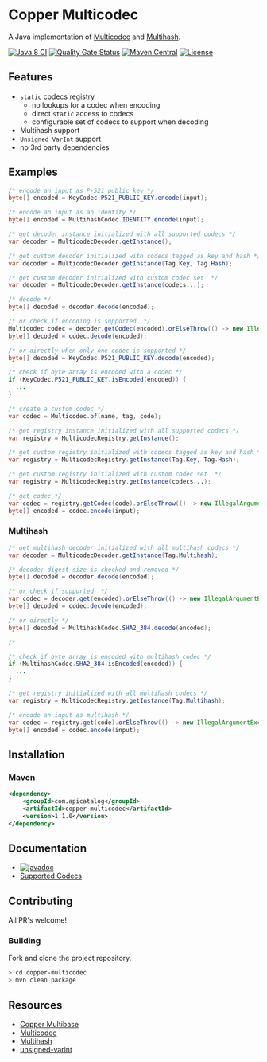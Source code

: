 # Copper Multicodec
A Java implementation of [Multicodec](https://github.com/multiformats/multicodec) and [Multihash](https://github.com/multiformats/multihash).

[![Java 8 CI](https://github.com/filip26/copper-multicodec/actions/workflows/java8-build.yml/badge.svg)](https://github.com/filip26/copper-multicodec/actions/workflows/java8-build.yml)
[![Quality Gate Status](https://sonarcloud.io/api/project_badges/measure?project=filip26_copper-multicodec&metric=alert_status)](https://sonarcloud.io/summary/new_code?id=filip26_copper-multicodec)
[![Maven Central](https://img.shields.io/maven-central/v/com.apicatalog/copper-multicodec.svg?label=Maven%20Central)](https://search.maven.org/search?q=g:com.apicatalog%20AND%20a:copper-multicodec)
[![License](https://img.shields.io/badge/License-Apache%202.0-blue.svg)](https://opensource.org/licenses/Apache-2.0)

## Features
 * `static` codecs registry
   * no lookups for a codec when encoding
   * direct `static` access to codecs
   * configurable set of codecs to support when decoding
 * Multihash support
 * `Unsigned VarInt` support
 * no 3rd party dependencies

## Examples

```java
/* encode an input as P-521 public key */
byte[] encoded = KeyCodec.P521_PUBLIC_KEY.encode(input);

/* encode an input as an identity */
byte[] encoded = MultihashCodec.IDENTITY.encode(input);

/* get decoder instance initialized with all supported codecs */
var decoder = MulticodecDecoder.getInstance();

/* get custom decoder initialized with codecs tagged as key and hash */
var decoder = MulticodecDecoder.getInstance(Tag.Key, Tag.Hash);

/* get custom decoder initialized with custom codec set  */
var decoder = MulticodecDecoder.getInstance(codecs...);

/* decode */
byte[] decoded = decoder.decode(encoded);

/* or check if encoding is supported  */
Multicodec codec = decoder.getCodec(encoded).orElseThrow(() -> new IllegalArgumentException("Unsupported codec."));
byte[] decoded = codec.decode(encoded);

/* or directly when only one codec is supported */
byte[] decoded = KeyCodec.P521_PUBLIC_KEY.decode(encoded);

/* check if byte array is encoded with a codec */
if (KeyCodec.P521_PUBLIC_KEY.isEncoded(encoded)) {
  ...
}

/* create a custom codec */
var codec = Multicodec.of(name, tag, code);

/* get registry instance initialized with all supported codecs */
var registry = MulticodecRegistry.getInstance();

/* get custom registry initialized with codecs tagged as key and hash */
var registry = MulticodecRegistry.getInstance(Tag.Key, Tag.Hash);

/* get custom registry initialized with custom codec set  */
var registry = MulticodecRegistry.getInstance(codecs...);

/* get codec */
var codec = registry.getCodec(code).orElseThrow(() -> new IllegalArgumentException("Unsupported codec."));
byte[] encoded = codec.encode(input);

```

### Multihash

```java
/* get multihash decoder initialized with all multihash codecs */
var decoder = MulticodecDecoder.getInstance(Tag.Multihash);

/* decode; digest size is checked and removed */
byte[] decoded = decoder.decode(encoded);

/* or check if supported  */
var codec = decoder.get(encoded).orElseThrow(() -> new IllegalArgumentException("Unsupported multihash."));
byte[] decoded = codec.decode(encoded);

/* or directly */
byte[] decoded = MultihashCodec.SHA2_384.decode(encoded);

/* 

/* check if byte array is encoded with multihash codec */
if (MultihashCodec.SHA2_384.isEncoded(encoded)) {
  ...
}

/* get registry initialized with all multihash codecs */
var registry = MulticodecRegistry.getInstance(Tag.Multihash);

/* encode an input as multihash */
var codec = registry.get(code).orElseThrow(() -> new IllegalArgumentException("Unsupported multihash."));
byte[] encoded = codec.encode(input);

```


## Installation

### Maven

```xml
<dependency>
    <groupId>com.apicatalog</groupId>
    <artifactId>copper-multicodec</artifactId>
    <version>1.1.0</version>
</dependency>
```

## Documentation

* [![javadoc](https://javadoc.io/badge2/com.apicatalog/copper-multicodec/javadoc.svg)](https://javadoc.io/doc/com.apicatalog/copper-multicodec)
* [Supported Codecs](https://github.com/filip26/copper-multicodec/tree/main/src/main/java/com/apicatalog/multicodec/codec)

## Contributing

All PR's welcome!


### Building

Fork and clone the project repository.

```bash
> cd copper-multicodec
> mvn clean package
```


## Resources
- [Copper Multibase](https://github.com/filip26/copper-multibase)
- [Multicodec](https://github.com/multiformats/multicodec)
- [Multihash](https://github.com/multiformats/multihash)
- [unsigned-varint](https://github.com/multiformats/unsigned-varint)

